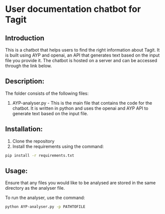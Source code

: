 # User documentation chatbot for Tagit

## Introduction

This is a chatbot that helps users to find the right information about Tagit. It is built using AYP and openai, an API that generates text based on the input file you provide it. The chatbot is hosted on a server and can be accessed through the link below.

## Description:

The folder consists of the following files:
1. AYP-analyser.py - This is the main file that contains the code for the chatbot. It is written in python and uses the openai and AYP API to generate text based on the input file.


## Installation:

1. Clone the repository
2. Install the requirements using the command:

```zsh
pip install -r requirements.txt
```

## Usage:

Ensure that any files you would like to be analysed are stored in the same directory as the analyser file.

To run the analyser, use the command:

```zsh
python AYP-analyser.py -p PATHTOFILE
```


